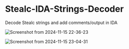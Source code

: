 # Stealc-IDA-Strings-Decoder
Decode Stealc strings and add comments/output in IDA

![Screenshot from 2024-11-15 22-36-23](https://github.com/user-attachments/assets/429dabf2-73ad-4bf5-a1f3-4f2fa67ef194)

![Screenshot from 2024-11-15 23-04-31](https://github.com/user-attachments/assets/f1ce695a-9b06-4571-a8c3-25c5432411b6)
